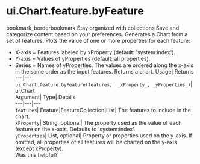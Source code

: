  
#  ui.Chart.feature.byFeature 
bookmark_borderbookmark Stay organized with collections  Save and categorize content based on your preferences.
Generates a Chart from a set of features. Plots the value of one or more properties for each feature: 
- X-axis = Features labeled by xProperty (default: 'system:index').
- Y-axis = Values of yProperties (default: all properties).
- Series = Names of yProperties.
The values are ordered along the x-axis in the same order as the input features.
Returns a chart.
Usage| Returns  
---|---  
`ui.Chart.feature.byFeature(features,  _xProperty_, _yProperties_)`| ui.Chart  
Argument| Type| Details  
---|---|---  
`features`| Feature|FeatureCollection|List| The features to include in the chart.  
`xProperty`| String, optional| The property used as the value of each feature on the x-axis. Defaults to 'system:index'.  
`yProperties`| List, optional| Property or properties used on the y-axis. If omitted, all properties of all features will be charted on the y-axis (except xProperty).  
Was this helpful?
